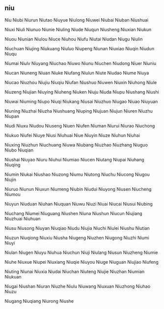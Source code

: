 niu
---

Niu Niubi Niurun Niutao Niuyue Niulong Niuwei Niubai Niuban Niushuai

Niuxi Niuli Niunuo Niunie Niuling Niude Niuqun Niusheng Niuxian Niukun

Niuou Niunian Niulou Niuce Niuhou Niufu Niutai Niudan Niugu Niulin

Niuchuan Niujing Niukuang Niuluo Niupeng Niunan Niuxiao Niuqin Niudun Niuqu

Niumai Niulv Niuyang Niuchao Niuwo Niunu Niuchen Niudong Niuer Niuniu

Niucan Niuneng Niuan Niuke Niufang Niulun Niute Niudao Niume Niuya

Niucao Niuzhou Niujiu Niuqiu Niufan Niushuo Niuwen Niuxin Niuhong Niule

Niuzeng Niujian Niuying Niuheng Niuken Niuju Niuda Niupu Niushang Niushi

Niuwai Niuming Niupo Niuqi Niukang Niusai Niuzhuo Niugao Niuao Niuyuan

Niuning Niuzhai Niuzha Niushuang Niuping Niujuan Niujun Niuren Niuzhu Niupan

Niudi Niuxu Niudou Niuseng Niuen Niufen Niuman Niurui Niurao Niuchong

Niukuo Niufei Niuye Niusi Niuhuai Niue Niuyin Niuze Niuhun Niuhai

Niuxing Niuzhun Niuchuang Niuwa Niubang Niuzhao Niuzhang Niuguo Niubo   Niuqian

Niushai Niuyao Niuru Niuhui Niumiao Niucen Niutang Niupai Niuhang Niuqing

Niumin Niukai Niushao Niuzong Niumu Niutong Niuchu Niucong Niugou Niujin

Niuruo Niunun Niuxun Niumeng Niubin Niudui Niuyong Niusen Niucheng Niumou

Niuyun Niuduan Niuhan Niuquan Niuwu Niuzi Niuai Niucai Niusui Niubing

Niuchang Niumei Niuguang Niushen Niuna Niushun Niucun Niujiang Niuzhuai Niuhuan

Niusu Niusong Niuyan Niuqiao Niudu Niujia Niuchi Niulei Niushu Niutian

Niuzun Niuqiong Niuxiu Niusha Niugeng Niuzhen Niugong Niuzhi Niumi Niuyi

Niulan Niugen Niuyu Niuhua Niuchun Niuji Niulang Niusun Niuzheng Niumie

Niuhe Niuxue Niupei Niuxiang Niuqie Niuyou Niuge Niuguan Niujiao Niufeng

Niuting Niunai Niuxia Niudai Niuchan Niuteng Niujie Niuzhan Niumian Niukuan

Niugai Niushan Niuran Niuzhe Niulu Niuwang Niuxuan Niuzhong Niuhao Niuzu

Niugang Niuqiang Niurong Niushe 